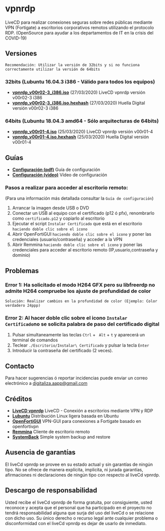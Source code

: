 # vpnrdp
LiveCD para realizar conexiones seguras sobre redes públicas mediante VPN (Fortigate) a escritorios corporativos remotos utilizando el protocolo RDP.
(OpenSource para ayudar a los departamentos de IT en la crisis del COVID-19)

## Versiones

   `Recomendación: Utilizar la versión de 32bits y si no funciona correctamente utilizar la versión de 64bits`

### 32bits (Lubuntu 16.04.3 i386 - Válido para todos los equipos)

- [**vpnrdp_v00r02-3_i386.iso**](https://drive.google.com/file/d/1TyIt6fGtcpXcdhK3ixamQJc-uYBFD57C/view?usp=sharing) (27/03/2020) LiveCD vpnrdp versión v00r02-3 i386 
- [**vpnrdp_v00r02-3_i386.iso.hexhash**](https://github.com/digitaliza-aapp/vpnrdp/blob/master/vpnrdp_v00r02-3_i386.iso.hexhash?raw=yes) (27/03/2020) Huella Digital versión v00r02-3 i386

### 64bits (Lubuntu 18.04.3 amd64 - Sólo arquitecturas de 64bits)

- [**vpnrdp_v00r01-4.iso**](https://drive.google.com/file/d/1z0506MWcTTR3q_-n0unegmEgEsfdGXc2/view?usp=sharing) (25/03/2020) LiveCD vpnrdp versión v00r01-4
- [**vpnrdp_v00r01-4.iso.hexhash**](https://github.com/digitaliza-aapp/vpnrdp/blob/master/vpnrdp_v00r01-4.iso.hexhash?raw=yes) (25/03/2020) Huella Digital versión v00r01-4

## Guías

- [**Configuración (pdf)**](https://github.com/digitaliza-aapp/vpnrdp/blob/master/vpnrdp_v00r02-3.pdf?raw=yes) Guía de configuración
- [**Configuración (video)**](https://github.com/digitaliza-aapp/vpnrdp/blob/master/VPNRDP.webm?raw=yes) Vídeo de configuración

### Pasos a realizar para acceder al escritorio remoto:

 (Para una información más detallada consultar la `Guía de configuración`)
 
  1. Arrancar la imagen desde USB o DVD
  2. Conectar un USB al equipo con el certificado (p12 ó pfx), renombrarlo como `certificado.p12` y copiarlo al escritorio
  3. Ejecutar el script `Instalar Certificado` que está en el escritorio `haciendo doble clic sobre el icono`
  4. Abrir OpenFortiGUI `haciendo doble clic sobre el icono` y poner las credenciales (usuario/contraseña) y acceder a la VPN
  5. Abrir Remmina `haciendo doble clic sobre el icono` y poner las credenciales para acceder al escritorio remoto (IP,usuario,contraseña y dominio)


## Problemas

### Error 1: Ha solicitado el modo H264 GFX pero su libfreerdp no admite H264 compruebe los ajuste de profundidad de color
  ```Solución: Realizar cambios en la profundidad de color (Ejemplo: Color verdadero 24ppp)```

### Error 2: Al hacer doble clic sobre el icono `Instalar Certificado`no se solicita palabra de paso del certificado digital

  1. Pulsar simultaneamente las teclas `Ctrl` + ` Alt` + `t` y aparecerá un terminal de comandos
  2. Teclear `./Escritorio/Instalar\ Certificado` y pulsar la tecla `Ènter`
  3. Introducir la contraseña del certificado (2 veces).

## Contacto

Para hacer sugerencias ó reportar incidencias puede enviar un correo electrónico a digitaliza.aapp@gmail.com  

## Créditos

- [**LiveCD vpnrdp**](https://github.com/digitaliza-aapp/vpnrdp/blob/master/README.md) LiveCD - Conexión a escritorios mediante VPN y RDP
- [**Lubuntu**](https://lubuntu.net/)	Distribución Linux ligera basada en Ubuntu
- [**OpenFortiGUI**](https://github.com/theinvisible/openfortigui) VPN-GUI para conexiones a Fortigate basado en
openfortivpn
- [**Remmina**](https://remmina.org/)	Cliente de escritorio remoto
- [**SystemBack**](https://sourceforge.net/projects/systemback/) Simple system backup and restore	

## Ausencia de garantías

El liveCd vpnrdp se provee en su estado actual y sin garantías de ningún tipo. No se ofrece de manera explícita, implicita, ni jurada garantías, afirmaciones ni declaraciones de ningún tipo con respecto al liveCd vpnrdp.

## Descargo de responsabilidad

Usted recibe el liveCd vpnrdp de forma gratuita, por consiguiente, usted reconoce y acepta que el personal que ha participado en el proyecto no tendrá responsabilidad alguna que surja del uso del liveCd o se relacione con dicho uso. Su único derecho o recurso legal ante cualquier problema o disconformidad con el liveCd vpnrdp es dejar de usarlo de inmediato. 
